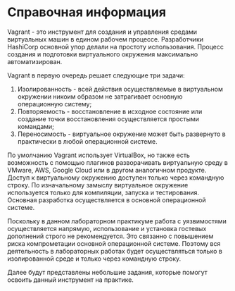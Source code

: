 # Справочная информация

Vagrant - это инструмент для создания и управления средами виртуальных машин в едином рабочем процессе. Разработчики HashiCorp основной упор делали на простоту использования. Процесс создания и подготовки виртуального окружения максимально автоматизирован. 

Vagrant в первую очередь решает следующие три задачи:

1. Изолированность - всей действия осуществляемые в виртуальном окружении никоим образом не затрагивает основную операционную систему; 
2. Повторяемость - восстановление в  исходное состояние или создание точки восстановления осуществляется простыми командами; 
3. Переносимость - виртуальное окружение может быть развернуто в практически в любой операционной системе.

По умолчанию Vagrant использует VirtualBox, но также есть возможность с помощью плагинов разворачивать виртуальную среду в VMware, AWS, Google Cloud  или в другом аналогичном продукте. Доступ к виртуальному окружению доступен только через командную строку. По изначальному замыслу виртуальное окружение используется только для компиляции, запуска и тестирования. Основная разработка осуществляется в основной операционной системе. 

Поскольку в данном лабораторном практикуме работа с уязвимостями осуществляется напрямую, использование и установка гостевых дополнений строго не рекомендуется. Это связанно с повышением риска компрометации основной операционной системе. Поэтому вся деятельность в лабораторных работах будет осуществляться только в изолированной среде и только через командную строку. 

Далее будут  представлены небольшие задания, которые помогут освоить данный инструмент на практике.

